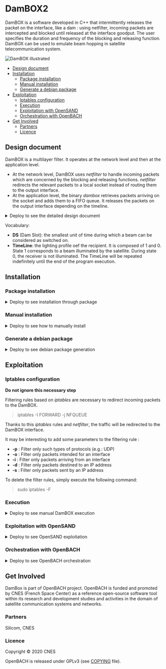 # DamBOX2

DamBOX is a software developed in C++ that intermittently releases the packet on the interface, like a dam : using netfilter, incoming packets are intercepted and blocked until released at the interface goodput. The user specifies the duration and frequency of the blocking and releasing function. DamBOX can be used to emulate beam hopping in satellite telecommunication system.

![DamBOX illustrated](dambox-illustrated.png)

- [Design document](#design-document)
- [Installation](#installation)
  - [Package installation](#package-installation)
  - [Manual installation](#manual-installation)
  - [Generate a debian package](#generate-a-debian-package)
- [Exploitation](#exploitation)
  - [Iptables configuration](#iptables-configuration)
  - [Execution](#execution)
  - [Exploitation with OpenSAND](#exploitation-with-opensand)
  - [Orchestration with OpenBACH](#orchestration-with-openbach)
- [Get Involved](#get-involved)
  - [Partners](#partners)
  - [Licence](#licence)

## Design document

DamBOX is a multilayer filter. It operates at the network level and then at the application level.
- At the network level, DamBOX uses *netfilter* to handle incoming packets which are concerned by the blocking and releasing functions. *netfilter* redirects the relevant packets to a local socket instead of routing them to the output interface.
- At the application level, the binary *dambox* retrieves packets arriving on the socket and adds them to a FIFO queue. It releases the packets on the output interface depending on the timeline.

<details><summary>Deploy to see the detailed design document</summary>

![Architecture of DamBOX](archi_dambox.png?raw=true)

The help for setting the executable can be obtained by using the command:

> dambox --help

Shared variables:

- **DamState**: gives the illumination state. If the state is 1, the packets are released; if the state is 0, the packets are stored. This variable can be viewed and modified by several threads, so it is protected by a mutex.
- **signalPktAdded**: boolean that indicates at a given time t whether or not a signal mechanism should be used by the threads process_rcv_write and process_read_send. This variable can be viewed and modified by several threads, so it is protected by a mutex.

The threads:

- **scheduler**: this thread manages the timeline defined by the program's input parameter. If the timeline indicates state 1, it sets the shared variable damState to 1 and sends a signal to process_read_send to inform it that packets can be released. Otherwise, it sets the damState variable to 0. After this step, it waits until the time of the next ds expires.
- **process_rcv_write**: this thread receives the packets from the socket and stores them in a FIFO queue. If the shared variable signalPktAdded is 1, it sends a signal to process_read_send to inform it that a packet has just been added to the FIFO.
- **process_read_send**: this thread waits until receiving a signal informing it that the packets can be released. When the signal is received, it empties the entire FIFO and sends the packets. It then waits to receive a signal informing it that a new packet has been stored, while checking that the packets can still be released. If it does, it sends the packet. Otherwise, it waits for the next signal informing it that the packets can be released.

</details>

Vocabulary:

* **DS** (Dam Slot): the smallest unit of time during which a beam can be considered as switched on.
* **TimeLine**: the lighting profile oef the recipient. It is composed of 1 and 0. State 1 corresponds to a beam illuminated by the satellite. During state 0, the receiver is not illuminated. The TimeLine will be repeated indefinitely until the end of the program execution.

## Installation

### Package installation

<details><summary>Deploy to see installation through package</summary>

Add the OpenBACH repository :

Update sources.list with net4sat openbach repository
> echo "deb http://packages.net4sat.org/openbach xenial stable" | sudo tee /etc/apt/sources.list.d/dambox.list 

Add Net4Sat repository GPG key
> wget -O - http://packages.net4sat.org/support_net4sat_org_pub.gpg.key |sudo apt-key add -

Update the list of available packages:
>  sudo apt-get update 

Install Dambox
> sudo apt-get install dambox 

</details>

### Manual installation

<details><summary>Deploy to see how to manually install</summary>

The rest of this README considers a package installation. 
If you want to proceed a manual installation, please replace
> dambox 

by
> ./dambox 

in the provided commands lines. Or simply edit the $PATH variable. 

It is compulsory to install the *netfilter* library on the computer where the DamBOX will be deployed. To do this, simply execute the following command: 

> sudo apt-get install libnetfilter-queue-dev

The maximum size of the FIFO system must be set to a high value. This size is located in the /proc/sys/fs folder and can be set using this command: 

> sudo sysctl fs.pipe-max-size=66781584

The source code of the software can be downloaded through the git repository.

To compile the source code, you must do so with at least C++11 version and including the following libraries for the compilation:

* **lpthread**
* **lnfnetlink**
* **lnetfilter_queue**

On Ubuntu 16.04, here are the requirements :

> sudo apt install make g++ libnetfilter-queue-dev

A makefile is available. Run the following command in the root folder to obtain the binary dambox:

> make

</details>

### Generate a debian package

<details><summary>Deploy to see debian package generation</summary>

You can generate a debian package (Ubuntu 16.04 only) with the following procedure.
Install the following dependences

> sudo apt-get install build-essential fakeroot devscripts libnetfilter-queue-dev

Then by issuing the following command in the root folder

> dpkg-buildpackage -us -uc

The package will be generated in the root folder

You can install it by running: 

> sudo dpkg -i ../dambox_1.0_amd64.deb

You can remove the unnecessary files as follows:

> rm ../dambox_1.0*

</details>

## Exploitation

### Iptables configuration

**Do not ignore this necessary step**

Filtering rules based on *iptables* are necessary to redirect incoming packets to the DamBOX.

> iptables -I FORWARD -j NFQUEUE

Thanks to this *iptables* rules and *netfilter*, the traffic will be redirected to the DamBOX interface.

It may be interesting to add some parameters to the filtering rule :

* **-p** : Filter only such types of protocols (e.g.: UDP)
* **-o** : Filter only packets intended for an interface
* **-i** : Filter only packets arriving from an interface
* **-d** : Filter only packets destined to an IP address 
* **-s** : Filter only packets sent by an IP address

To delete the filter rules, simply execute the following command:

> sudo iptables -F

### Execution

<details><summary>Deploy to see manual DamBOX execution</summary>

In order to launch the DamBOX, and only after setting up the [Iptables configuration](#iptables-configuration), the following command can be executed:

> sudo ./dambox -ds $damslot -f $freq (-d $duration --debug) 

The launching of the DamBOX therefore requires at least 2 parameters:

* **damslot** : duration  in us (microsecond) of a timeslot.
* **freq**: Frequency of beam illumination. The beam will be switched on once every freq timeslot (Example: for freq=6, we will have a timeline [100000]).
* If you want to operate the DamBOX for a defined time, you can enter a **duration**. This duration must be entered in second. Otherwise, the executable will run until the user stop the program manually (ctrl+c, ctrl+z, ctrl+\)
* You can also activate the **debug mode** to follow the evolution of the timeline and fifo filling over time

The program exploits these parameters to establish the timeline. Then all the incoming packets are stored on the FIFO. They are only retransmitted to the recipient when the beam is considered switched ON. (See Architecture of DamBOX for more information about the parameters and the design of the program).

At the end of the execution, if the debug mode is activated, the program gives access to two output files:

* **profil_dam.txt** : Evolution of the dam state over time
* **profil_fifo.txt** : Evolution of the FIFO filling over time. The unit is the bytes.

The help for setting the executable can be obtained by using the command:

> ./dambox --help

The program exploits the specified parameters to establish the timeline. Then all the incoming packets are stored on the FIFO. They are only retransmitted to the recipient when the beam is considered switched ON. Architecture of DamBOX provides more information about the parameters and the architecture of the program.

![Architecture of DamBOX simplified](architecture_dambox_simplified.png)

At the end of the execution, if the debug mode is activated, the program gives access to two output files:
- **profil_dam.txt** : Evolution of the blocking/releasing over time
- **profil_fifo.txt** : Evolution of the FIFO filling over time. The unit is the bytes.

#### Validation

This section aims to validate how DamBOX stores and releases packets as expected.

To validate the implementation of DamBOX, the following architecture is exploited. DamBOX is applied on Host 2 and on the interface towards Host 3.

![Network architecture](network_architecture_without_opensand.png)

##### Impact on the goodput

For this test, DS is set to 13 ms and freq to 2 (the resulting timeline is [10]). Iperf3 transmit a UDP traffic at 22.5 Mbit/s.

The profile of the incoming and outgoing traffic of DamBOX is shown below:

![Goodput after DamBOX](goodput_after_dambox_without_opensand.png)

The rate profile follows the timeline profile. Flow peaks are observed each time the packets are released at the interface goodput.

##### Impact on the delay and jitter

For further validate the implementation, this section assesses how DamBOX modifies the latency and jitter of a communication.

This test was performed without DamBOX, with DamBox and a timeline [1,1] and then with a timeline [1,0]. The DS used is set to 13 ms.

| | Without DamBOX | With DamBOX (timeline) [1,1] |	With DamBOX (timeline) [1,0] |
|-------------|-------------|-------------|-------------|
| Average jitter (ms) |	0.0138 	| 0.0121 |	0.232 |
| Average latency (ms) | 	0.2895 |	0.3145 | 3.5655 |

Using DamBOX without actually storing and releasing packets (e.g. with timeline [1,1]) does not have a considerable impact on the latency and jitter of the communication.

With the timeline [1, 0] and the DS=13ms, we see a latency increase of 3.251ms. With a timeline [1,0], half of the packets will be interrupted by the DamBOX. With a DS of 13ms, packets will wait on average 6.5 ms in the box. The theoretical value (6.5*50%=3.25) corresponds to the experimental value. There is also an increase in the average jitter with the introduction of the beam-hopping in the communication.

</details>

### Exploitation with OpenSAND


<details><summary>Deploy to see OpenSAND exploitation</summary>

In order to study the impact of the beam-hopping implementation on a satellite communication, it will be necessary to set up the DamBOX on an OpenSAND platform previously deployed. The image below describes the architecture used. 

![Architecture for the OpenSAND Exploitation](archi_opensand.png)

#### DamBOX deployment

DamBOX is deployed at the gateway.

Packets arriving from WS_GW and destined for WS_ST need to be filtered. The necessary following filtering rule needs to be applied on the GW:

> iptables –I FORWARD –o opensand –j NFQUEUE

dambox binary needs to be run at the GW with the required parameters.

> dambox -ds $ds -f $freq (--debug -d $duration)

#### Impact of DamBOX on end-to-end UDP traffic goodput

The purpose of this section is to see how the DamBOX changes the flow profile, latency and jitter on an OpenSAND platform.

In the case of non-beam-hopped communication (No DamBOX or DamBOX with timeline[1.1]), if a UDP flow at rate 22.5 Mbit/s is transmitted by iperf from WS-GW to WS-ST, the profile rate received by the end user is as follows: 

![Goodput after OpenSAND without DamBOX](goodput_after_opensand_without_dambox.png)

Flow peaks are observed every 10ms. Indeed, OpenSAND buffers the packets arriving on the GW to retransmit them every 10ms (default value) to the terminal by adding the desired delay.

If DamBOX is set up on GW with parameters BHS=13 ms and freq=2 (timeline [1.0]), the output rate of the GW (GW opensand_tun interface) has the following profile: 

![Goodput after DamBOX before OpenSAND](goodput_after_dambox_before_opensand.png)

This traffic will then pass through OpenSAND. The flow profile finally received by the ST and the WS-ST end user is as follows: 

![Goodput after OpenSAND with DamBOX](goodput_after_opensand_with_dambox.png)

#### Impact of DamBOX on end-to-end latency and jitter

It could also be interesting to look how the implementation of DamBOX changes latency and jitter on satellite communication performed by OpenSAND. The OpenBACH jobs iperf, fping, owamp_client/owamp_server can be used to obtain these metrics in the 3 cases tested (without DamBOX, with DamBOX and timeline [1, 1] and finally with DamBOX and timeline [1 ,0]):

| | Without DamBOX 	| With DamBOX timeline [1,1] |	With DamBOX timeline [1,0] |
|-------------|-------------|-------------|-------------| 
| Average jitter (ms) |	0.753 |	0,758 |	0,770 |
| Average latency (ms) |	264.994 |	264.951 |	268.221 |

The integration of DamBOX on OpenSand almost does not change the jitter on the communication. By comparing the latency values for the two cases without intermittency (without DamBOX and with DamBOX and timeline [1, 1]), we identify that the packet passage at the application level does not have a major influence on latency. With the execution of DamBOX with a timeline [1.0], we observe an increase in the average latency of 3.27 ms, which is very close to the theoretically expected value 3.25 ms. 

</details>

### Orchestration with OpenBACH


<details><summary>Deploy to see OpenBACH orchestration</summary>

OpenBACH provides a job to deploy and run DamBOX on specific agents. 
Please consult OpenBACH source repository to have more information on this feature.

</details>

## Get Involved

DamBox is part of OpenBACH project.
OpenBACH is funded and promoted by CNES (French Space Center) as a reference open-source software tool within its research and development studies and activities in the domain of satellite communication systems and networks.

### Partners

Silicom, CNES

### Licence

Copyright © 2020 CNES

OpenBACH is released under GPLv3 (see [COPYING](COPYING.txt) file).


